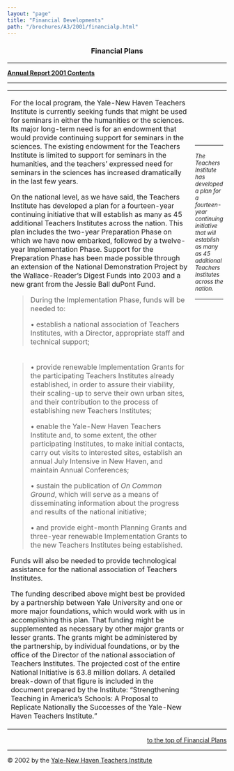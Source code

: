 ```yaml
---
layout: "page"
title: "Financial Developments"
path: "/brochures/A3/2001/financialp.html"
---
```

<main>
<center><a name="top"></a><b><h3>Financial Plans</h3></b></center>
<hr/>
<b><a href="index.html">Annual Report 2001 Contents</a>
</b>
<hr/>
<table cellpadding="2">
<tbody><tr>
<td width="85%"><p>For the local program, the Yale-New Haven Teachers Institute is currently seeking funds that might be used for seminars in either the humanities or the sciences. Its major long-term need is for an endowment that would provide continuing support for seminars in the sciences. The existing endowment for the Teachers Institute is limited to support for seminars in the humanities, and the teachers’ expressed need for seminars in the sciences has increased dramatically in the last few years.
</p>
<p>On the national level, as we have said, the Teachers Institute has developed a plan for a fourteen-year continuing initiative that will establish as many as 45 additional Teachers Institutes across the nation. This plan includes the two-year Preparation Phase on which we have now embarked, followed by a twelve-year Implementation Phase. Support for the Preparation Phase has been made possible through an extension of the National Demonstration Project by the Wallace-Reader’s Digest Funds into 2003 and a new grant from the Jessie Ball duPont Fund.
</p>
<blockquote>During the Implementation Phase, funds will be needed to:
<p>• establish a national association of Teachers Institutes, with a Director, appropriate staff and technical support;
</p></blockquote>
</td>
<!-- CALLOUT/SIDEBAR BELOW -->
<td>
<hr/>
<font size="-1"><i>The Teachers Institute has developed a plan for a fourteen-year continuing initiative that will establish as many as 45 additional Teachers Institutes across the nation.</i></font>
<hr/>
</td>
</tr>
<tr>
<td width="85%">
<blockquote><p>• provide renewable Implementation Grants for the participating Teachers Institutes already established, in order to assure their viability, their scaling-up to serve their own urban sites, and their contribution to the process of establishing new Teachers Institutes;
</p>
<p>• enable the Yale-New Haven Teachers Institute and, to some extent, the other participating Institutes, to make initial contacts, carry out visits to interested sites, establish an annual July Intensive in New Haven, and maintain Annual Conferences;
</p>
<p>• sustain the publication of <i>On Common Ground</i>, which will serve as a means of disseminating information about the progress and results of the national initiative;
</p>
<p>• and provide eight-month Planning Grants and three-year renewable Implementation Grants to the new Teachers Institutes being established.
</p></blockquote>
<p>Funds will also be needed to provide technological assistance for the national association of Teachers Institutes.
</p>
<p>The funding described above might best be provided by a partnership between Yale University and one or more major foundations, which would work with us in accomplishing this plan. That funding might be supplemented as necessary by other major grants or lesser grants. The grants might be administered by the partnership, by individual foundations, or by the office of the Director of the national association of Teachers Institutes. The projected cost of the entire National Initiative is 63.8 million dollars. A detailed break-down of that figure is included in the document prepared by the Institute: “Strengthening Teaching in America’s Schools: A Proposal to Replicate Nationally the Successes of the Yale-New Haven Teachers Institute.”
</p>
</td>
</tr>
</tbody></table>
<div align="RIGHT"><a href="#top">to the top of Financial Plans</a></div>
<hr/>
© 2002 by the <a href="..\..\..\">Yale-New Haven Teachers Institute</a>
</main>